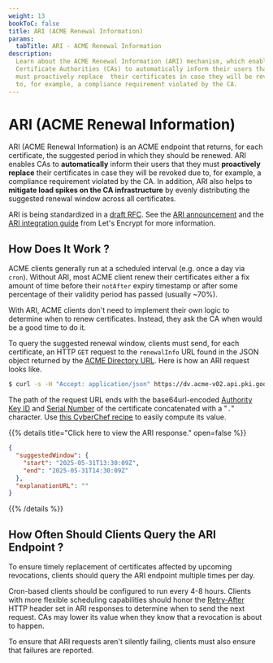 ```yaml
---
weight: 13
bookToC: false
title: ARI (ACME Renewal Information)
params:
  tabTitle: ARI - ACME Renewal Information
description:
  Learn about the ACME Renewal Information (ARI) mechanism, which enables
  Certificate Authorities (CAs) to automatically inform their users that they
  must proactively replace  their certificates in case they will be revoked due
  to, for example, a compliance requirement violated by the CA.
---
```


# ARI (ACME Renewal Information)

ARI (ACME Renewal Information) is an ACME endpoint that returns, for each
certificate, the suggested period in which they should be renewed. ARI enables
CAs to **automatically** inform their users that they must **proactively
replace** their certificates in case they will be revoked due to, for example, a
compliance requirement violated by the CA. In addition, ARI also helps to
**mitigate load spikes on the CA infrastructure** by evenly distributing the
suggested renewal window across all certificates.

ARI is being standardized in a
[draft RFC](https://datatracker.ietf.org/doc/draft-ietf-acme-ari/). See the
[ARI announcement](https://letsencrypt.org/2023/03/23/improving-resliiency-and-reliability-with-ari/)
and the
[ARI integration guide](https://letsencrypt.org/2024/04/25/guide-to-integrating-ari-into-existing-acme-clients/)
from Let's Encrypt for more information.

## How Does It Work ?

ACME clients generally run at a scheduled interval (e.g. once a day via `cron`).
Without ARI, most ACME client renew their certificates either a fix amount of
time before their `notAfter` expiry timestamp or after some percentage of their
validity period has passed (usually ~70%).

With ARI, ACME clients don't need to implement their own logic to determine when
to renew certificates. Instead, they ask the CA when would be a good time to do
it.

To query the suggested renewal window, clients must send, for each certificate,
an HTTP `GET` request to the `renewalInfo` URL found in the JSON object returned
by the [ACME Directory URL](/acme/overview/#directory). Here is how an ARI
request looks like.

```bash
$ curl -s -H "Accept: application/json" https://dv.acme-v02.api.pki.goog/renewal-info/db7Ed66J9kQ3fc-xaB8dGuvcNFk.AnGD1KgleQcKPY9gnifN5Q
```

The path of the request URL ends with the base64url-encoded
[Authority Key ID](/webpki/cert/#authority-key-identifier) and
[Serial Number](/webpki/cert/#serial-number) of the certificate concatenated
with a "`.`" character. Use
[this CyberChef recipe](<https://gchq.github.io/CyberChef/#recipe=Fork('%5C%5Cn','.',false)Find_/_Replace(%7B'option':'Regex','string':'%5E.*%3D%20*'%7D,'',false,false,false,false)From_Hex('Auto')To_Base64('A-Za-z0-9-_')Merge(true)&input=QXV0aG9yaXR5IEtleSBJRD03NTpCRTpDNDo3NzpBRTo4OTpGNjo0NDozNzo3RDpDRjpCMTo2ODoxRjoxRDoxQTpFQjpEQzozNDo1OQpDZXJ0aWZpY2F0ZSBTZXJpYWwgTnVtYmVyPTAyOjcxOjgzOmQ0OmE4OjI1Ojc5OjA3OjBhOjNkOjhmOjYwOjllOjI3OmNkOmU1>)
to easily compute its value.

{{% details title="Click here to view the ARI response." open=false %}}

```json
{
  "suggestedWindow": {
    "start": "2025-05-31T13:30:09Z",
    "end": "2025-05-31T14:30:09Z"
  },
  "explanationURL": ""
}
```

{{% /details %}}

## How Often Should Clients Query the ARI Endpoint ?

To ensure timely replacement of certificates affected by upcoming revocations,
clients should query the ARI endpoint multiple times per day.

Cron-based clients should be configured to run every 4-8 hours. Clients with
more flexible scheduling capabilities should honor the
[Retry-After](https://developer.mozilla.org/en-US/docs/Web/HTTP/Reference/Headers/Retry-After)
HTTP header set in ARI responses to determine when to send the next request. CAs
may lower its value when they know that a revocation is about to happen.

To ensure that ARI requests aren't silently failing, clients must also ensure
that failures are reported.
